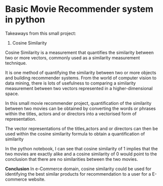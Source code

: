 # Basic Movie Recommender system in python

Takeaways from this small project:

1) Cosine Similarity

Cosine Similarity is a measurement that quantifies the similarity between two or more vectors, commonly used as a similarity measurement technique.

It is one method of quantifying the similarity between two or more objects and building recommender systems. From the world of computer vision to data mining, there is lots of usefulness to comparing a similarity measurement between two vectors represented in a higher-dimensional space.

In this small movie recommender project, quantification of the similarity between two movies can be obtained by converting the words or phrases within the titles, actors and or directors into a vectorised form of representation.

The vector representations of the titles,actors and or directors can then be used within the cosine similarity formula to obtain a quantification of similarity

In the python notebook, I can see that cosine similarity of 1 implies that the two movies are exactly alike and a cosine similarity of 0 would point to the conclusion that there are no similarities between the two movies.

**Conclusion**
In e-Commerce domain, cosine similarity could be used for identifying the best similar products for recommendation to a user for a E-commerce website. 
